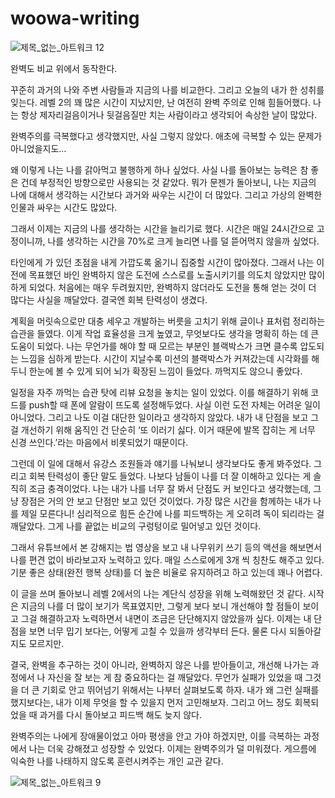 # woowa-writing

![제목_없는_아트워크 12](https://github.com/pakxe/woowa-writing/assets/64801796/e25863d9-ec32-4c55-bf43-ee050b0b17b8)

완벽도 비교 위에서 동작한다. 

꾸준히 과거의 나와 주변 사람들과 지금의 나를 비교한다. 그리고 오늘의 내가 한 성취를 잊는다. 레벨 2의 꽤 많은 시간이 지났지만, 난 여전히 완벽 주의로 인해 힘들어했다. 나는 항상 제자리걸음이거나 뒷걸음질만 치는 사람이라고 생각되어 속상한 날이 많았다.

완벽주의를 극복했다고 생각했지만, 사실 그렇지 않았다. 애초에 극복할 수 있는 문제가 아니었을지도...

왜 이렇게 나는 나를 갉아먹고 불행하게 하나 싶었다. 사실 나를 돌아보는 능력은 참 좋은 건데 부정적인 방향으로만 사용되는 것 같았다. 뭐가 문젠가 돌아보니, 나는 지금의 나에 대해서 생각하는 시간보다 과거와 싸우는 시간이 더 많았다. 그리고 가상의 완벽한 인물과 싸우는 시간도 많았다.

그래서 이제는 지금의 나를 생각하는 시간을 늘리기로 했다. 시간은 매일 24시간으로 고정이니까, 나를 생각하는 시간을 70%로 크게 늘리면 나를 덜 뜯어먹지 않을까 싶었다.

타인에게 가 있던 초점을 내게 가깝도록 옮기니 집중할 시간이 많아졌다. 그래서 나는 이전에 목표했던 바인 완벽하지 않은 도전에 스스로를 노출시키기를 의도치 않았지만 많이 하게 되었다. 처음에는 매우 두려웠지만, 완벽하지 않더라도 도전을 통해 얻는 것이 더 많다는 사실을 깨달았다. 결국엔 회복 탄력성이 생겼다.

계획을 머릿속으로만 대충 세우고 개발하는 버릇을 고치기 위해 글이나 표처럼 정리하는 습관을 들였다. 이게 작업 효율성을 크게 높였고, 무엇보다도 생각을 명확히 하는 데 큰 도움이 되었다. 나는 무언가를 해야 할 때 모르는 부분인 블랙박스가 크면 클수록 압도되는 느낌을 심하게 받는다. 시간이 지날수록 미션의 블랙박스가 커져갔는데 시각화를 해두니 한눈에 볼 수 있게 되어 뇌가 확장된 느낌이 들었다. 까먹지도 않으니 좋았다.

일정을 자주 까먹는 습관 탓에 리뷰 요청을 놓치는 일이 있었다. 이를 해결하기 위해 코드를 push할 때 폰에 알람이 뜨도록 설정해두었다. 사실 이런 도전 자체는 어려운 일이 아니었다. 그리고 나도 이걸 대단한 일이라고 생각하지 않았다. 내가 내 단점을 보고 그걸 개선하기 위해 움직인 건 단순히 ‘또 이러기 싫다. 이거 때문에 발목 잡히는 게 너무 신경 쓰인다.’라는 마음에서 비롯되었기 때문이다.

그런데 이 일에 대해서 유강스 조원들과 얘기를 나눠보니 생각보다도 좋게 봐주었다. 그리고 회복 탄력성이 좋단 말도 들었다. 나보다 남들이 나를 더 잘 이해하고 있다는 게 솔직히 조금 충격이었다. 나는 내가 나를 너무 잘 봐서 단점도 커 보인다고 생각했는데, 그냥 장점은 거의 안 보고 단점만 보고 있던 것이었다. 가장 많은 시간을 함께하는 내가 나를 제일 모른다니! 심리적으로 힘든 순간에 나를 피드백하는 게 오히려 독이 되리라는 걸 깨달았다. 그게 나를 끝없는 비교의 구렁텅이로 밀어넣고 있던 것이다.

그래서 유튜브에서 본 강해지는 법 영상을 보고 내 나무위키 쓰기 등의 액션을 해보면서 나를 편견 없이 바라보고자 노력하고 있다. 매일 스스로에게 3개 씩 칭찬도 해주고 있다. 기분 좋은 상태(완전 행복 상태)를 더 높은 비율로 유지하려고 하고 있는데 꽤나 어렵다.

이 글을 쓰며 돌아보니 레벨 2에서의 나는 계단식 성장을 위해 노력해왔던 것 같다. 시작은 지금의 나를 더 많이 보기가 목표였지만, 그렇게 보다 보니 개선해야 할 점들이 보이고 그걸 해결하고자 노력하면서 내면이 조금은 단단해지지 않았을까 싶다. 이제는 내 단점을 보면 너무 밉기 보다는, 어떻게 고칠 수 있을까 생각부터 든다. 물론 다시 되돌아갈지도 모르지만.

결국, 완벽을 추구하는 것이 아니라, 완벽하지 않은 나를 받아들이고, 개선해 나가는 과정에서 나 자신을 잘 보는 게 참 중요하다는 걸 깨달았다. 무언가 실패가 있었을 때 그것을 더 큰 기회로 안고 뛰어넘기 위해서는 나부터 살펴보도록 하자. 내가 왜 그런 실패를 했지보다는, 내가 이제 무엇을 할 수 있을지 먼저 고민해보자. 그리고 어느 정도 회복되었을 때 과거를 다시 돌아보고 피드백 해도 늦지 않다.

완벽주의는 나에게 장애물이었고 아마 평생을 안고 가야 하겠지만, 이를 극복하는 과정에서 나는 더욱 강해졌고 성장할 수 있었다. 이제는 완벽주의가 덜 미워졌다. 게으름에 익숙한 나를 나태하지 않도록 훈련시켜주는 개인 교관 같다.

![제목_없는_아트워크 9](https://github.com/pakxe/woowa-writing/assets/64801796/7a0f8f21-b6c1-435a-808b-b108f6a0287b)
